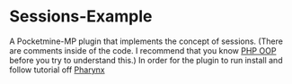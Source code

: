 # Sessions-Example
A Pocketmine-MP plugin that implements the concept of sessions. (There are comments inside of the code. I recommend that
you know [PHP OOP](https://www.w3schools.com/php/php_oop_what_is.asp) before you try to understand this.)
In order for the plugin to run install and follow tutorial off [Pharynx](https://github.com/SOF3/pharynx)